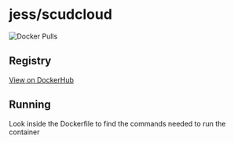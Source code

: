 # jess/scudcloud

![Docker Pulls](https://img.shields.io/docker/pulls/jess/scudcloud)



## Registry

[View on DockerHub](https://hub.docker.com/r/jess/scudcloud)

## Running

Look inside the Dockerfile to find the commands needed to run the container
